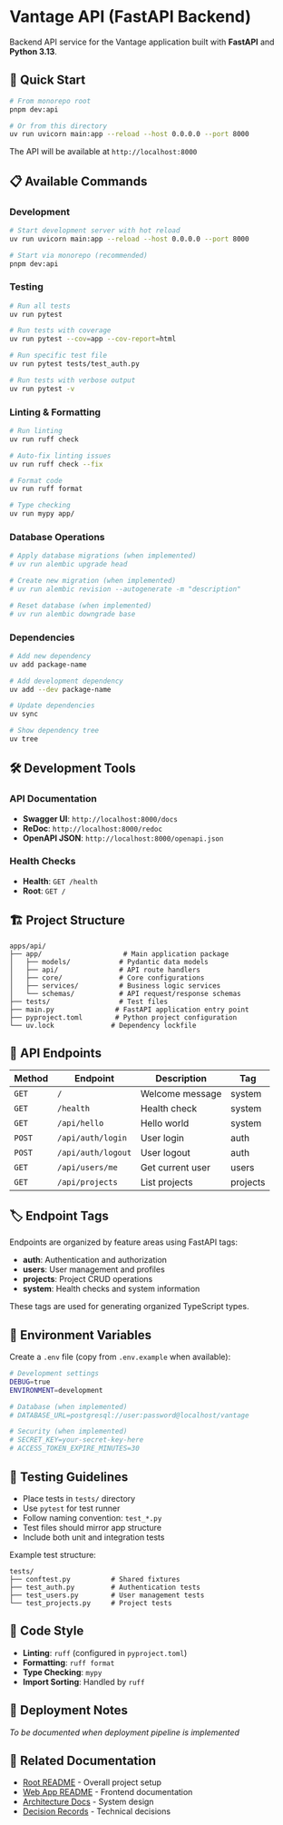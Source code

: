 # Vantage API (FastAPI Backend)

Backend API service for the Vantage application built with **FastAPI** and **Python 3.13**.

## 🚀 **Quick Start**

```bash
# From monorepo root
pnpm dev:api

# Or from this directory
uv run uvicorn main:app --reload --host 0.0.0.0 --port 8000
```

The API will be available at `http://localhost:8000`

## 📋 **Available Commands**

### **Development**
```bash
# Start development server with hot reload
uv run uvicorn main:app --reload --host 0.0.0.0 --port 8000

# Start via monorepo (recommended)
pnpm dev:api
```

### **Testing**
```bash
# Run all tests
uv run pytest

# Run tests with coverage
uv run pytest --cov=app --cov-report=html

# Run specific test file
uv run pytest tests/test_auth.py

# Run tests with verbose output
uv run pytest -v
```

### **Linting & Formatting**
```bash
# Run linting
uv run ruff check

# Auto-fix linting issues
uv run ruff check --fix

# Format code
uv run ruff format

# Type checking
uv run mypy app/
```

### **Database Operations**
```bash
# Apply database migrations (when implemented)
# uv run alembic upgrade head

# Create new migration (when implemented)
# uv run alembic revision --autogenerate -m "description"

# Reset database (when implemented)
# uv run alembic downgrade base
```

### **Dependencies**
```bash
# Add new dependency
uv add package-name

# Add development dependency
uv add --dev package-name

# Update dependencies
uv sync

# Show dependency tree
uv tree
```

## 🛠️ **Development Tools**

### **API Documentation**
- **Swagger UI**: `http://localhost:8000/docs`
- **ReDoc**: `http://localhost:8000/redoc`
- **OpenAPI JSON**: `http://localhost:8000/openapi.json`

### **Health Checks**
- **Health**: `GET /health`
- **Root**: `GET /`

## 🏗️ **Project Structure**

```
apps/api/
├── app/                    # Main application package
│   ├── models/            # Pydantic data models
│   ├── api/               # API route handlers
│   ├── core/              # Core configurations
│   ├── services/          # Business logic services
│   └── schemas/           # API request/response schemas
├── tests/                 # Test files
├── main.py               # FastAPI application entry point
├── pyproject.toml        # Python project configuration
└── uv.lock              # Dependency lockfile
```

## 🔗 **API Endpoints**

| Method | Endpoint | Description | Tag |
|--------|----------|-------------|-----|
| `GET` | `/` | Welcome message | system |
| `GET` | `/health` | Health check | system |
| `GET` | `/api/hello` | Hello world | system |
| `POST` | `/api/auth/login` | User login | auth |
| `POST` | `/api/auth/logout` | User logout | auth |
| `GET` | `/api/users/me` | Get current user | users |
| `GET` | `/api/projects` | List projects | projects |

## 🏷️ **Endpoint Tags**

Endpoints are organized by feature areas using FastAPI tags:

- **auth**: Authentication and authorization
- **users**: User management and profiles  
- **projects**: Project CRUD operations
- **system**: Health checks and system information

These tags are used for generating organized TypeScript types.

## 🔧 **Environment Variables**

Create a `.env` file (copy from `.env.example` when available):

```bash
# Development settings
DEBUG=true
ENVIRONMENT=development

# Database (when implemented)
# DATABASE_URL=postgresql://user:password@localhost/vantage

# Security (when implemented)
# SECRET_KEY=your-secret-key-here
# ACCESS_TOKEN_EXPIRE_MINUTES=30
```

## 🧪 **Testing Guidelines**

- Place tests in `tests/` directory
- Use `pytest` for test runner
- Follow naming convention: `test_*.py`
- Test files should mirror app structure
- Include both unit and integration tests

Example test structure:
```
tests/
├── conftest.py          # Shared fixtures
├── test_auth.py         # Authentication tests
├── test_users.py        # User management tests
└── test_projects.py     # Project tests
```

## 📝 **Code Style**

- **Linting**: `ruff` (configured in `pyproject.toml`)
- **Formatting**: `ruff format`
- **Type Checking**: `mypy`
- **Import Sorting**: Handled by `ruff`

## 🚀 **Deployment Notes**

*To be documented when deployment pipeline is implemented*

## 🔗 **Related Documentation**

- [Root README](../../README.md) - Overall project setup
- [Web App README](../web/README.md) - Frontend documentation
- [Architecture Docs](../../docs/architecture.md) - System design
- [Decision Records](../../docs/decisions.md) - Technical decisions

